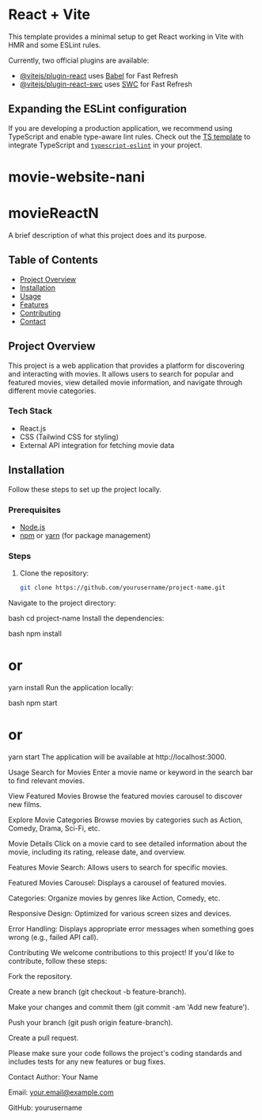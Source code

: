 # React + Vite

This template provides a minimal setup to get React working in Vite with HMR and some ESLint rules.

Currently, two official plugins are available:

- [@vitejs/plugin-react](https://github.com/vitejs/vite-plugin-react/blob/main/packages/plugin-react/README.md) uses [Babel](https://babeljs.io/) for Fast Refresh
- [@vitejs/plugin-react-swc](https://github.com/vitejs/vite-plugin-react-swc) uses [SWC](https://swc.rs/) for Fast Refresh

## Expanding the ESLint configuration

If you are developing a production application, we recommend using TypeScript and enable type-aware lint rules. Check out the [TS template](https://github.com/vitejs/vite/tree/main/packages/create-vite/template-react-ts) to integrate TypeScript and [`typescript-eslint`](https://typescript-eslint.io) in your project.
# movie-website-nani
# movieReactN

A brief description of what this project does and its purpose.

## Table of Contents

- [Project Overview](#project-overview)
- [Installation](#installation)
- [Usage](#usage)
- [Features](#features)
- [Contributing](#contributing)
- [Contact](#contact)

## Project Overview

This project is a web application that provides a platform for discovering and interacting with movies. It allows users to search for popular and featured movies, view detailed movie information, and navigate through different movie categories.

### Tech Stack

- React.js
- CSS (Tailwind CSS for styling)
- External API integration for fetching movie data

## Installation

Follow these steps to set up the project locally.

### Prerequisites

- [Node.js](https://nodejs.org/) 
- [npm](https://www.npmjs.com/) or [yarn](https://yarnpkg.com/) (for package management)

### Steps

1. Clone the repository:
   ```bash
   git clone https://github.com/yourusername/project-name.git
Navigate to the project directory:

bash
cd project-name
Install the dependencies:

bash
npm install
# or
yarn install
Run the application locally:

bash
npm start
# or
yarn start
The application will be available at http://localhost:3000.

Usage
Search for Movies
Enter a movie name or keyword in the search bar to find relevant movies.

View Featured Movies
Browse the featured movies carousel to discover new films.

Explore Movie Categories
Browse movies by categories such as Action, Comedy, Drama, Sci-Fi, etc.

Movie Details
Click on a movie card to see detailed information about the movie, including its rating, release date, and overview.

Features
Movie Search: Allows users to search for specific movies.

Featured Movies Carousel: Displays a carousel of featured movies.

Categories: Organize movies by genres like Action, Comedy, etc.

Responsive Design: Optimized for various screen sizes and devices.

Error Handling: Displays appropriate error messages when something goes wrong (e.g., failed API call).

Contributing
We welcome contributions to this project! If you'd like to contribute, follow these steps:

Fork the repository.

Create a new branch (git checkout -b feature-branch).

Make your changes and commit them (git commit -am 'Add new feature').

Push your branch (git push origin feature-branch).

Create a pull request.

Please make sure your code follows the project's coding standards and includes tests for any new features or bug fixes.

Contact
Author: Your Name

Email: your.email@example.com

GitHub: yourusername
